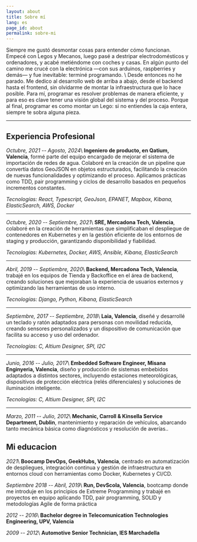 ```yaml
---
layout: about
title: Sobre mí
lang: es
page_id: about
permalink: sobre-mi
---
```


Siempre me gustó desmontar cosas para entender cómo funcionan. Empecé con Legos y Mecanos, luego pasé a destripar electrodomésticos y ordenadores, y acabé metiéndome con coches y casas. En algún punto del camino me crucé con la electrónica —con sus arduinos, raspberries y demás— y fue inevitable: terminé programando. \\
Desde entonces no he parado. Me dedico al desarrollo web de arriba a abajo, desde el backend hasta el frontend, sin olvidarme de montar la infraestructura que lo hace posible. Para mí, programar es resolver problemas de manera eficiente, y para eso es clave tener una visión global del sistema y del proceso. Porque al final, programar es como montar un Lego: si no entiendes la caja entera, siempre te sobra alguna pieza.

---

## Experiencia Profesional

_Octubre, 2021 -- Agosto, 2024_\\
**Ingeniero de producto, en Qatium, Valencia**, formé parte del equipo encargado de mejorar el sistema de importación de redes de agua. Colaboré en la creación de un pipeline que convertía datos GeoJSON en objetos estructurados, facilitando la creación de nuevas funcionalidades y optimizando el proceso. Aplicamos prácticas como TDD, pair programming y ciclos de desarrollo basados en pequeños incrementos constantes.

_Tecnologías: React, Typescript, GeoJson, EPANET, Mapbox, Kibana, ElasticSearch, AWS, Docker_

---

_Octubre, 2020 -- Septiembre, 2021_\\
**SRE, Mercadona Tech, Valencia**, colaboré en la creación de herramientas que simplificaban el despliegue de contenedores en Kubernetes y en la gestión eficiente de los entornos de staging y producción, garantizando disponibilidad y fiabilidad.

_Tecnologías: Kubernetes, Docker, AWS, Ansible, Kibana, ElasticSearch_

---

_Abril, 2019 -- Septiembre, 2020_\\
**Backend, Mercadona Tech, Valencia**, trabajé en los equipos de Tienda y Backoffice en el área de backend, creando soluciones que mejoraban la experiencia de usuarios externos y optimizando las herramientas de uso interno.

_Tecnologías: Django, Python, Kibana, ElasticSearch_

---

_Septiembre, 2017 -- Septiembre, 2018_\\
**Laia, Valencia**, diseñé y desarrollé un teclado y ratón adaptados para personas con movilidad reducida, creando sensores personalizados y un dispositivo de comunicación que facilita su acceso y uso del ordenador.

_Tecnologías: C, Altium Designer, SPI, I2C_

---

_Junio, 2016 -- Julio, 2017_\\
**Embedded Software Engineer, Misana Enginyeria, Valencia**, diseño y producción de sistemas embebidos adaptados a distintos sectores, incluyendo estaciones meteorológicas, dispositivos de protección eléctrica (relés diferenciales) y soluciones de iluminación inteligente.

_Tecnologías: C, Altium Designer, SPI, I2C_

---

_Marzo, 2011 -- Julio, 2012_\\
**Mechanic, Carroll & Kinsella Service Department, Dublin**, mantenimiento y reparación de vehículos, abarcando tanto mecánica básica como diagnósticos y resolución de averías..

## Mi educacion

_2021_\\
**Boocamp DevOps, GeekHubs, Valencia**, centrado en automatización de despliegues, integración continua y gestión de infraestructura en entornos cloud con herramientas como Docker, Kubernetes y CI/CD.

_Septiembre 2018 -- Abril, 2019_\\
**Run, DevScola, Valencia**, bootcamp donde me introduje en los principios de Extreme Programming y trabajé en proyectos en equipo aplicando TDD, pair programming, SOLID y metodologías Agile de forma práctica

_2012 -- 2016_\\
**Bachelor degree in Telecomunication Technologies Engineering, UPV, Valencia**

_2009 -- 2012_\\
**Automotive Senior Technician, IES Marchadella**
